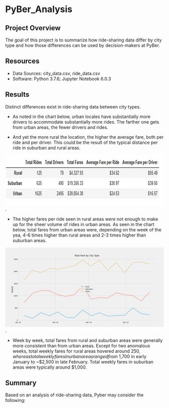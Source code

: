 # PyBer_Analysis

## Project Overview
The goal of this project is to summarize how ride-sharing data differ by city type and how those differences can be used by decision-makers at PyBer.

## Resources
* Data Sources: city_data.csv, ride_data.csv
* Software: Python 3.7.6; Jupyter Notebook 6.0.3

## Results 
Distinct differences exist in ride-sharing data between city types. 

* As noted in the chart below, urban locales have substantially more drivers to accommodate substantially more rides. The farther one gets from urban areas, the fewer drivers and rides.   

* And yet the more rural the location, the higher the average fare, both per ride and per driver. This could be the result of the typical distance per ride in suburban and rural areas.

![Ride_Share_Data_Summary](/Resources/Ride_Share_Data_Summary.png).

* The higher fares per ride seen in rural areas were not enough to make up for the sheer volume of rides in urban areas. As seen in the chart below, total fares from urban areas were, depending on the week of the yea, 4-6 times higher than rural areas and 2-3 times higher than suburban areas.   

![Fig8](/Analysis/Fig8.png).

* Week by week, total fares from rural and suburban areas were generally more consistent than from urban areas. Except for two anomalous weeks, total weekly fares for rural areas hovered around $250, whereas total weekly fares in urban areas ranged from ~$1,700 in early January to ~$2,500 in late February. Total weekly fares in suburban areas were typically around $1,000. 

## Summary

Based on an analysis of ride-sharing data, Pyber may consider the following:

